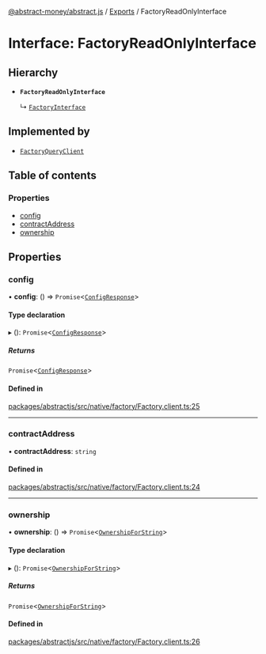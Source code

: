 [@abstract-money/abstract.js](../README.md) / [Exports](../modules.md) / FactoryReadOnlyInterface

# Interface: FactoryReadOnlyInterface

## Hierarchy

- **`FactoryReadOnlyInterface`**

  ↳ [`FactoryInterface`](FactoryInterface.md)

## Implemented by

- [`FactoryQueryClient`](../classes/FactoryQueryClient.md)

## Table of contents

### Properties

- [config](FactoryReadOnlyInterface.md#config)
- [contractAddress](FactoryReadOnlyInterface.md#contractaddress)
- [ownership](FactoryReadOnlyInterface.md#ownership)

## Properties

### config

• **config**: () => `Promise`<[`ConfigResponse`](FactoryTypes.ConfigResponse.md)\>

#### Type declaration

▸ (): `Promise`<[`ConfigResponse`](FactoryTypes.ConfigResponse.md)\>

##### Returns

`Promise`<[`ConfigResponse`](FactoryTypes.ConfigResponse.md)\>

#### Defined in

[packages/abstractjs/src/native/factory/Factory.client.ts:25](https://github.com/Abstract-OS/abstract.js/blob/c46b309/packages/abstractjs/src/native/factory/Factory.client.ts#L25)

___

### contractAddress

• **contractAddress**: `string`

#### Defined in

[packages/abstractjs/src/native/factory/Factory.client.ts:24](https://github.com/Abstract-OS/abstract.js/blob/c46b309/packages/abstractjs/src/native/factory/Factory.client.ts#L24)

___

### ownership

• **ownership**: () => `Promise`<[`OwnershipForString`](FactoryTypes.OwnershipForString.md)\>

#### Type declaration

▸ (): `Promise`<[`OwnershipForString`](FactoryTypes.OwnershipForString.md)\>

##### Returns

`Promise`<[`OwnershipForString`](FactoryTypes.OwnershipForString.md)\>

#### Defined in

[packages/abstractjs/src/native/factory/Factory.client.ts:26](https://github.com/Abstract-OS/abstract.js/blob/c46b309/packages/abstractjs/src/native/factory/Factory.client.ts#L26)
